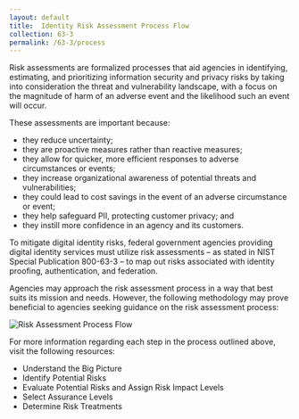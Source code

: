 ```yaml
---	
layout: default	
title:  Identity Risk Assessment Process Flow	
collection: 63-3	
permalink: /63-3/process	
---		
```

Risk assessments are formalized processes that aid agencies in identifying, estimating, and prioritizing information security and privacy risks by taking into consideration the threat and vulnerability landscape, with a focus on the magnitude of harm of an adverse event and the likelihood such an event will occur. 

These assessments are important because:
- they reduce uncertainty; 
- they are proactive measures rather than reactive measures; 
- they allow for quicker, more efficient responses to adverse circumstances or events; 
- they increase organizational awareness of potential threats and vulnerabilities; 
- they could lead to cost savings in the event of an adverse circumstance or event; 
- they help safeguard PII, protecting customer privacy; and 
- they instill more confidence in an agency and its customers.  

To mitigate digital identity risks, federal government agencies providing digital identity services must utilize risk assessments – as stated in NIST Special Publication 800-63-3 – to map out risks associated with identity proofing, authentication, and federation.

Agencies may approach the risk assessment process in a way that best suits its mission and needs. However, the following methodology may prove beneficial to agencies seeking guidance on the risk assessment process: 

![Risk Assessment Process Flow]({{site.baseurl}}/img/RiskAssessmentProcessFlow.png)

For more information regarding each step in the process outlined above, visit the following resources:

- Understand the Big Picture
- Identify Potential Risks
- Evaluate Potential Risks and Assign Risk Impact Levels
- Select Assurance Levels
- Determine Risk Treatments
